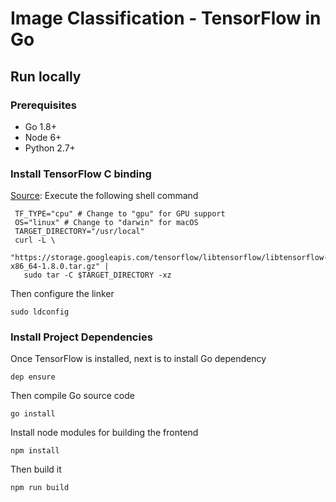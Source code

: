 # Image Classification - TensorFlow in Go
## Run locally
### Prerequisites
* Go 1.8+
* Node 6+
* Python 2.7+

### Install TensorFlow C binding
[Source](https://www.tensorflow.org/install/install_c): Execute the following shell command
```
 TF_TYPE="cpu" # Change to "gpu" for GPU support
 OS="linux" # Change to "darwin" for macOS
 TARGET_DIRECTORY="/usr/local"
 curl -L \
   "https://storage.googleapis.com/tensorflow/libtensorflow/libtensorflow-${TF_TYPE}-${OS}-x86_64-1.8.0.tar.gz" |
   sudo tar -C $TARGET_DIRECTORY -xz
```

Then configure the linker
```
sudo ldconfig
```

### Install Project Dependencies
Once TensorFlow is installed, next is to install Go dependency
```
dep ensure
```

Then compile Go source code
```
go install
```

Install node modules for building the frontend
```
npm install
```

Then build it
```
npm run build
```

